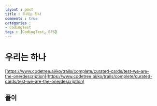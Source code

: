 ```yaml
---
layout : post
title : 우리는 하나
comments : true
categories : 
- CodingTest
tags : [CodingTest, BFS]
---
```


# 우리는 하나

[https://www.codetree.ai/ko/trails/complete/curated-cards/test-we-are-the-one/description](https://www.codetree.ai/ko/trails/complete/curated-cards/test-we-are-the-one/description)


## 풀이



```cpp


```